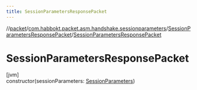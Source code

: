 ```yaml
---
title: SessionParametersResponsePacket
---
```

//[packet](../../../index.html)/[com.habbokt.packet.asm.handshake.sessionparameters](../index.html)/[SessionParametersResponsePacket](index.html)/[SessionParametersResponsePacket](-session-parameters-response-packet.html)



# SessionParametersResponsePacket



[jvm]\
constructor(sessionParameters: [SessionParameters](../../../../api/api/com.habbokt.api.client.handshake/-session-parameters/index.html))





